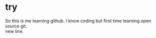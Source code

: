 # try
So this is me learning github. I know coding but first time learning open source git.<br>new line.
